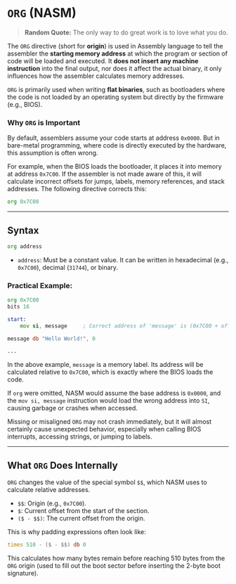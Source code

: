 # `ORG` (NASM)

> **Random Quote:** The only way to do great work is to love what you do.

The `ORG` directive (short for **origin**) is used in Assembly language to tell the assembler the **starting memory address** at which the program or section of code will be loaded and executed. It **does not insert any machine instruction** into the final output, nor does it affect the actual binary, it only influences how the assembler calculates memory addresses.

`ORG` is primarily used when writing **flat binaries**, such as bootloaders where the code is not loaded by an operating system but directly by the firmware (e.g., BIOS).

### Why `ORG` is Important

By default, assemblers assume your code starts at address `0x0000`. But in bare-metal programming, where code is directly executed by the hardware, this assumption is often wrong.

For example, when the BIOS loads the bootloader, it places it into memory at address `0x7C00`. If the assembler is not made aware of this, it will calculate incorrect offsets for jumps, labels, memory references, and stack addresses. The following directive corrects this:

```asm
org 0x7C00
```

---

## Syntax

```asm
org address
```

+ `address`: Must be a constant value. It can be written in hexadecimal (e.g., `0x7C00`), decimal (`31744`), or binary.

### Practical Example:

```asm
org 0x7C00
bits 16

start:
	mov si, message		; Correct address of 'message' is (0x7C00 + offset).

message db "Hello World!", 0

...
```

In the above example, `message` is a memory label. Its address will be calculated relative to `0x7C00`, which is exactly where the BIOS loads the code.

If `org` were omitted, NASM would assume the base address is `0x0000`, and the `mov si, message` instruction would load the wrong address into `SI`, causing garbage or crashes when accessed.

Missing or misaligned `ORG` may not crash immediately, but it will almost certainly cause unexpected behavior, especially when calling BIOS interrupts, accessing strings, or jumping to labels.

---

## What `ORG` Does Internally

`ORG` changes the value of the special symbol `$$`, which NASM uses to calculate relative addresses.

+ `$$`: Origin (e.g., `0x7C00`).
+ `$`: Current offset from the start of the section.
+ `($ - $$)`: The current offset from the origin.

This is why padding expressions often look like:

```asm
times 510 - ($ - $$) db 0
```

This calculates how many bytes remain before reaching 510 bytes from the `ORG` origin (used to fill out the boot sector before inserting the 2-byte boot signature).